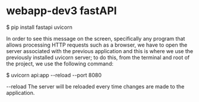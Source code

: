 # webapp-dev3 fastAPI
$ pip install fastapi uvicorn

In order to see this message on the screen,
specifically any program that allows processing HTTP requests such as a browser, we have to open the server
associated with the previous application and this is where we use the previously installed uvicorn server; to do
this, from the terminal and root of the project, we use the following command:

$ uvicorn api:app --reload --port 8080

--reload
The server will be reloaded every time changes are made to the application.